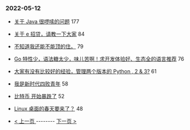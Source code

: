 ### 2022-05-12 
- [关于 Java 很啰嗦的问题](https://www.v2ex.com/t/852381) 177
- [关于 e 招贷，请教一下大家](https://www.v2ex.com/t/852356) 84
- [不知道我还能不能顶的住。](https://www.v2ex.com/t/852343) 79
- [Go 特性少，语法糖太少，味儿苦啊！求开发体验好、生态全的语言推荐](https://www.v2ex.com/t/852388) 76
- [大家有没有比较好的经验，管理两个版本的 Python , 2 & 3?](https://www.v2ex.com/t/852314) 61
- [我是新时代四败青年](https://www.v2ex.com/t/852316) 58
- [比特币 开始暴跌了](https://www.v2ex.com/t/852413) 52
- [Linux 桌面的春天要来了？](https://www.v2ex.com/t/852363) 48 

- [ < 上一页 ](https://github.com/able8/v2ex-hot-record/blob/master/2022-05-11.md) -------- [ 下一页 > ](https://github.com/able8/v2ex-hot-record/blob/master/2022-05-13.md)